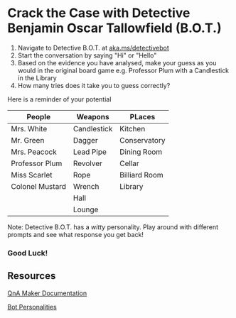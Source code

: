# Crack the Case with Detective Benjamin Oscar Tallowfield (B.O.T.)

1.	Navigate to Detective B.O.T. at [aka.ms/detectivebot](https://aka.ms/detectivebot)
2.	Start the conversation by saying "Hi" or "Hello"
3.	Based on the evidence you have analysed, make your guess as you would in the original board game e.g. Professor Plum with a Candlestick in the Library
4.	How many tries does it take you to guess correctly?

Here is a reminder of your potential 

People | Weapons | PLaces
--- | --- | --- |
Mrs. White | Candlestick | Kitchen
Mr. Green | Dagger | Conservatory
Mrs. Peacock | Lead Pipe | Dining Room
Professor Plum  | Revolver | Cellar
Miss Scarlet | Rope | Billiard Room
Colonel Mustard | Wrench | Library
 |  | Hall
  |  | Lounge

Note: Detective B.O.T. has a _witty_ personality. Play around with different prompts and see what response you get back!



### Good Luck!




## Resources
[QnA Maker Documentation](https://docs.microsoft.com/en-us/azure/cognitive-services/qnamaker/)

[Bot Personalities](https://docs.microsoft.com/en-us/azure/cognitive-services/qnamaker/how-to/chit-chat-knowledge-base?tabs=v1)
